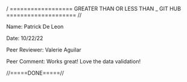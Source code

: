 / ================== GREATER THAN OR LESS THAN _ GIT HUB ==================== //

Name: Patrick De Leon

Date: 10/22/22

Peer Reviewer: Valerie Aguilar

Peer Comment: Works great! Love the data validation!

//=====DONE=====//
